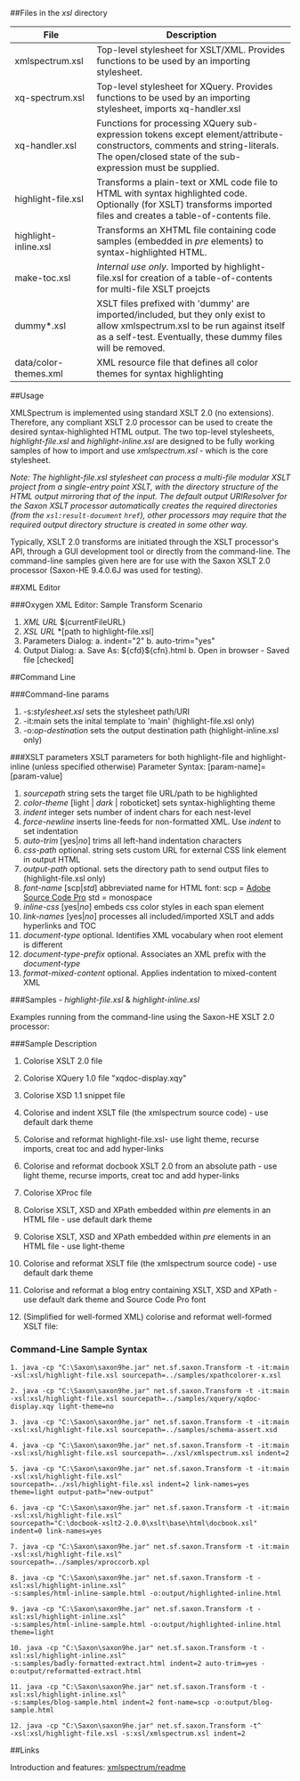 ##Files in the *xsl* directory<table><thead><tr><th>File</th><th>Description</th></tr></thead><tbody><tr><td>xmlspectrum.xsl</td><td>Top-level stylesheet for XSLT/XML. Provides functions to be used by an importing stylesheet.</td></tr><tr><td>xq-spectrum.xsl</td><td>Top-level stylesheet for XQuery. Provides functions to be used by an importing stylesheet, imports xq-handler.xsl</td></tr><tr><td>xq-handler.xsl</td><td>Functions for processing XQuery sub-expression tokens except element/attribute-constructors, comments and string-literals. The open/closed state of the sub-expression must be supplied.</td></tr><tr><td>highlight-file.xsl</td><td>Transforms a plain-text or XML code file to HTML with syntax highlighted code. Optionally (for XSLT) transforms imported files and creates a table-of-contents file.</td></tr><tr><td>highlight-inline.xsl</td><td>Transforms an XHTML file containing code samples (embedded in <I>pre</I> elements) to syntax-highlighted HTML.</td></tr><tr><td>make-toc.xsl</td><td><I>Internal use only.</I> Imported by highlight-file.xsl for creation of a table-of-contents for multi-file XSLT proejcts</td></tr><tr><td>dummy*.xsl</td><td>XSLT files prefixed with 'dummy' are imported/included, but they only exist to allow xmlspectrum.xsl to be run against itself as a self-test. Eventually, these dummy files will be removed.</td></tr><tr><td>data/color-themes.xml</td><td>XML resource file that defines all color themes for syntax highlighting</td></tr></tbody></table>##UsageXMLSpectrum is implemented using standard XSLT 2.0 (no extensions). Therefore, any compliant XSLT 2.0 processor can be used to create the desired syntax-highlighted HTML output. The two top-level stylesheets, *highlight-file.xsl* and *highlight-inline.xsl* are designed to be fully working samples of how to import and use *xmlspectrum.xsl* - which is the core stylesheet.*Note: The highlight-file.xsl stylesheet can process a multi-file modular XSLT project from a single-entry point XSLT, with the directory structure of the HTML output mirroring that of the input. The default output URIResolver for the Saxon XSLT processor automatically creates the required directories (from the `xsl:result-document` `href`), other processors may require that the required output directory structure is created in some other way.*Typically, XSLT 2.0 transforms are initiated through the XSLT processor's API, through a GUI development tool or directly from the command-line. The command-line samples given here are for use with the Saxon XSLT 2.0 processor (Saxon-HE 9.4.0.6J was used for testing).##XML Editor###Oxygen XML Editor: Sample Transform Scenario  1. *XML URL* $(currentFileURL}  2. *XSL URL* *[path to highlight-file.xsl]  3. Parameters Dialog:	a. indent="2"	b. auto-trim="yes"  4. Output Dialog:	a. Save As: ${cfd}\${cfn}.html	b. Open in browser - Saved file [checked]##Command Line###Command-line params   1. -s:*stylesheet.xsl* sets the stylesheet path/URI   2. -it:main sets the inital template to 'main' (highlight-file.xsl only)   3. -o:*op-destination* sets the output destination path (highlight-inline.xsl only)###XSLT parametersXSLT parameters for both highlight-file and highlight-inline (unless specified otherwise)Parameter Syntax: [param-name]=[param-value]   1. *sourcepath*  string sets the target file URL/path to be highlighted   2. *color-theme* [light | *dark* | roboticket] sets syntax-highlighting theme   3. *indent*      integer sets number of indent chars for each nest-level   4. *force-newline* inserts line-feeds for non-formatted XML. Use *indent* to set indentation   5. *auto-trim*   [yes|*no*] trims all left-hand indentation characters   6. *css-path*    optional. string sets custom URL for external CSS link element in output HTML   7. *output-path* optional. sets the directory path to send output files to (highlight-file.xsl only)   8. *font-name*   [scp|*std*] abbreviated name for HTML font: scp = [Adobe Source Code Pro](http://blogs.adobe.com/typblography/2012/09/source-code-pro.html) std = monospace  9. *inline-css* [yes|*no*] embeds css color styles in each span element  10. *link-names* [yes|*no*] processes all included/imported XSLT and adds hyperlinks and TOC  11. *document-type*  optional. Identifies XML vocabulary when root element is different  12. *document-type-prefix* optional. Associates an XML prefix with the *document-type*  13. *format-mixed-content* optional. Applies indentation to mixed-content XML ###Samples - *highlight-file.xsl* & *highlight-inline.xsl*Examples running from the command-line using the Saxon-HE XSLT 2.0 processor:###Sample Description1. Colorise XSLT 2.0 file2. Colorise XQuery 1.0 file "xqdoc-display.xqy"3. Colorise XSD 1.1 snippet file4. Colorise and indent XSLT file (the xmlspectrum source code) - use default dark theme5. Colorise and reformat highlight-file.xsl- use light theme, recurse imports, creat toc and add hyper-links6. Colorise and reformat docbook XSLT 2.0 from an absolute path - use light theme, recurse imports, creat toc and add hyper-links7. Colorise XProc file8. Colorise XSLT, XSD and XPath embedded within *pre* elements in an HTML file - use default dark theme9. Colorise XSLT, XSD and XPath embedded within *pre* elements in an HTML file - use light-theme10. Colorise and reformat XSLT file (the xmlspectrum source code) - use default dark theme11. Colorise and reformat a blog entry containing XSLT, XSD and XPath - use default dark theme and Source Code Pro font12. (Simplified for well-formed XML) colorise and reformat well-formed XSLT file:### Command-Line Sample Syntax```1. java -cp "C:\Saxon\saxon9he.jar" net.sf.saxon.Transform -t -it:main -xsl:xsl/highlight-file.xsl sourcepath=../samples/xpathcolorer-x.xsl2. java -cp "C:\Saxon\saxon9he.jar" net.sf.saxon.Transform -t -it:main -xsl:xsl/highlight-file.xsl sourcepath=../samples/xquery/xqdoc-display.xqy light-theme=no3. java -cp "C:\Saxon\saxon9he.jar" net.sf.saxon.Transform -t -it:main -xsl:xsl/highlight-file.xsl sourcepath=../samples/schema-assert.xsd4. java -cp "C:\Saxon\saxon9he.jar" net.sf.saxon.Transform -t -it:main -xsl:xsl/highlight-file.xsl sourcepath=../xsl/xmlspectrum.xsl indent=25. java -cp "C:\Saxon\saxon9he.jar" net.sf.saxon.Transform -t -it:main -xsl:xsl/highlight-file.xsl^sourcepath=../xsl/highlight-file.xsl indent=2 link-names=yes theme=light output-path="new-output"6. java -cp "C:\Saxon\saxon9he.jar" net.sf.saxon.Transform -t -it:main -xsl:xsl/highlight-file.xsl^sourcepath="C:\docbook-xslt2-2.0.0\xslt\base\html\docbook.xsl" indent=0 link-names=yes7. java -cp "C:\Saxon\saxon9he.jar" net.sf.saxon.Transform -t -it:main -xsl:xsl/highlight-file.xsl^sourcepath=../samples/xproccorb.xpl8. java -cp "C:\Saxon\saxon9he.jar" net.sf.saxon.Transform -t -xsl:xsl/highlight-inline.xsl^-s:samples/html-inline-sample.html -o:output/highlighted-inline.html9. java -cp "C:\Saxon\saxon9he.jar" net.sf.saxon.Transform -t -xsl:xsl/highlight-inline.xsl^-s:samples/html-inline-sample.html -o:output/highlighted-inline.html theme=light10. java -cp "C:\Saxon\saxon9he.jar" net.sf.saxon.Transform -t -xsl:xsl/highlight-inline.xsl^-s:samples/badly-formatted-extract.html indent=2 auto-trim=yes -o:output/reformatted-extract.html11. java -cp "C:\Saxon\saxon9he.jar" net.sf.saxon.Transform -t -xsl:xsl/highlight-inline.xsl^-s:samples/blog-sample.html indent=2 font-name=scp -o:output/blog-sample.html12. java -cp "C:\Saxon\saxon9he.jar" net.sf.saxon.Transform -t^-xsl:xsl/highlight-file.xsl -s:xsl/xmlspectrum.xsl indent=2```##LinksIntroduction and features: [xmlspectrum/readme](https://github.com/pgfearo/xmlspectrum/blob/master/readme.md)